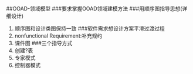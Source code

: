 ##OOAD-领域模型
###要求掌握OOAD领域建模方法
###用顺序图指导思想(详细设计)
1. 顺序图和设计类图保持一致
###软件需求想设计方案平滑过渡过程
1. nonfunctional Requirement:补充规约
2. 课件图
###三个指导方式
1. 创建?表
2. 专家模式
3. 控制器模式
